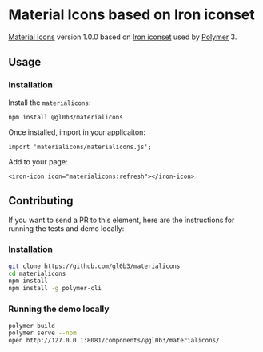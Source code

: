 # Material Icons based on Iron iconset

[Material Icons](https://github.com/gl0b3/materialicons) version 1.0.0 based on [Iron iconset](https://www.webcomponents.org/element/@polymer/iron-icons) used by [Polymer](https://github.com/Polymer/polymer) 3.

## Usage

### Installation
Install the `materialicons`:
```
npm install @gl0b3/materialicons
```
Once installed, import in your applicaiton:
```
import 'materialicons/materialicons.js';
```
Add to your page:
```
<iron-icon icon="materialicons:refresh"></iron-icon>
```

## Contributing

If you want to send a PR to this element, here are the instructions for running
the tests and demo locally:

### Installation

```sh
git clone https://github.com/gl0b3/materialicons
cd materialicons
npm install
npm install -g polymer-cli
```

### Running the demo locally

```sh
polymer build
polymer serve --npm
open http://127.0.0.1:8081/components/@gl0b3/materialicons/
```
